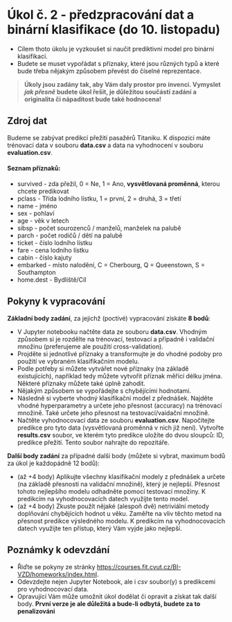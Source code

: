 # Úkol č. 2 - předzpracování dat a binární klasifikace (do 10. listopadu)

  * Cílem thoto úkolu je vyzkoušet si naučit prediktivní model pro binární klasifikaci.
  * Budete se muset vypořádat s příznaky, které jsou různých typů a které bude třeba nějakým způsobem převést do číselné reprezentace.
    
> **Úkoly jsou zadány tak, aby Vám daly prostor pro invenci. Vymyslet _jak přesně_ budete úkol řešit, je důležitou součástí zadání a originalita či nápaditost bude také hodnocena!**

## Zdroj dat

Budeme se zabývat predikcí přežití pasažérů Titaniku.
K dispozici máte trénovací data v souboru **data.csv** a data na vyhodnocení v souboru **evaluation.csv**.

#### Seznam příznaků:
* survived - zda přežil, 0 = Ne, 1 = Ano, **vysvětlovaná proměnná**, kterou chcete predikovat
* pclass - Třída lodního lístku, 1 = první, 2 = druhá, 3 = třetí
* name - jméno
* sex - pohlaví
* age - věk v letech
* sibsp	- počet sourozenců / manželů, manželek na palubě
* parch - počet rodičů / dětí na palubě
* ticket - číslo lodního lístku
* fare - cena lodního lístku
* cabin	- číslo kajuty
* embarked	- místo nalodění, C = Cherbourg, Q = Queenstown, S = Southampton
* home.dest - Bydliště/Cíl

## Pokyny k vypracování

**Základní body zadání**, za jejichž (poctivé) vypracování získáte **8 bodů**:
  * V Jupyter notebooku načtěte data ze souboru **data.csv**. Vhodným způsobem si je rozdělte na trénovací, testovací a případně i validační množinu (preferujeme ale použití cross-validation).
  * Projděte si jednotlivé příznaky a transformujte je do vhodné podoby pro použití ve vybraném klasifikačním modelu.
  * Podle potřeby si můžete vytvářet nové příznaky (na základě existujících), například tedy můžete vytvořit příznak měřící délku jména. Některé příznaky můžete také úplně zahodit.
  * Nějakým způsobem se vypořádejte s chybějícími hodnotami.
  * Následně si vyberte vhodný klasifikační model z přednášek. Najděte vhodné hyperparametry a určete jeho přesnost (accuracy) na trénovací množině. Také určete jeho přesnost na testovací/vaidační množině.
  * Načtěte vyhodnocovací data ze souboru **evaluation.csv**. Napočítejte predikce pro tyto data (vysvětlovaná proměnná v nich již není). Vytvořte **results.csv** soubor, ve kterém tyto predikce uložíte do dvou sloupců: ID, predikce přežití. Tento soubor nahrajte do repozitáře.

**Další body zadání** za případné další body  (můžete si vybrat, maximum bodů za úkol je každopádně 12 bodů):
  * (až +4 body) Aplikujte všechny klasifikační modely z přednášek a určete (na základě přesnosti na validační množině), který je nejlepší. Přesnost tohoto nejlepšího modelu odhadněte pomocí testovací množiny. K predikcím na vyhodnocovacích datech využijte tento model.
  * (až +4 body) Zkuste použít nějaké (alespoň dvě) netriviální metody doplňování chybějících hodnot u věku. Zaměřte na vliv těchto metod na přesnost predikce výsledného modelu. K predikcím na vyhodnocovacích datech využijte ten přístup, který Vám vyjde jako nejlepší.

## Poznámky k odevzdání

  * Řiďte se pokyny ze stránky https://courses.fit.cvut.cz/BI-VZD/homeworks/index.html.
  * Odevzdejte nejen Jupyter Notebook, ale i _csv_ soubor(y) s predikcemi pro vyhodnocovací data.
  * Opravující Vám může umožnit úkol dodělat či opravit a získat tak další body. **První verze je ale důležitá a bude-li odbytá, budete za to penalizováni**
